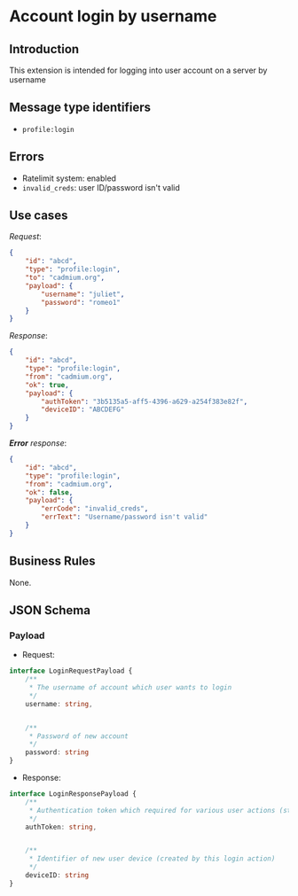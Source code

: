# Account login by username

## Introduction

This extension is intended for logging into user account on a server by username

## Message type identifiers

- `profile:login`  

## Errors

- Ratelimit system: enabled
- `invalid_creds`: user ID/password isn't valid

## Use cases

*Request*:

```json
{
    "id": "abcd",
    "type": "profile:login",
    "to": "cadmium.org",
    "payload": {
        "username": "juliet",
        "password": "romeo1"
    }
}
```

*Response*:

```json
{
    "id": "abcd",
    "type": "profile:login",
    "from": "cadmium.org",
    "ok": true,
    "payload": {
        "authToken": "3b5135a5-aff5-4396-a629-a254f383e82f",
        "deviceID": "ABCDEFG"
    }
}
```

*<b>Error</b> response*:

```json
{
    "id": "abcd",
    "type": "profile:login",
    "from": "cadmium.org",
    "ok": false,
    "payload": {
        "errCode": "invalid_creds",
        "errText": "Username/password isn't valid"
    }
}
```

## Business Rules

None.

## JSON Schema

### Payload

- Request:

```typescript
interface LoginRequestPayload {
    /**
     * The username of account which user wants to login
     */
    username: string,


    /**
     * Password of new account
     */
    password: string
}
```

- Response:

```typescript
interface LoginResponsePayload {
    /**
     * Authentication token which required for various user actions (static SHA256 hash string from 4096 random characters)
     */
    authToken: string,


    /**
     * Identifier of new user device (created by this login action)
     */
    deviceID: string
}
```
